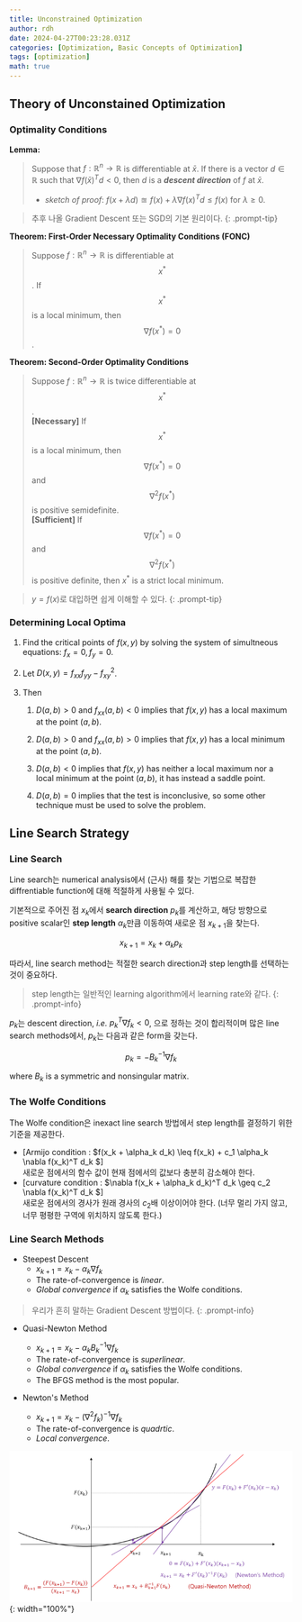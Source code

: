 ```yaml
---
title: Unconstrained Optimization
author: rdh
date: 2024-04-27T00:23:28.031Z
categories: [Optimization, Basic Concepts of Optimization]
tags: [optimization]
math: true
---
```


## Theory of Unconstained Optimization
### Optimality Conditions
**Lemma:**
> Suppose that $f: \mathbb{R}^n \rightarrow \mathbb{R}$ is differentiable at $\bar{x}$. If there is a vector $d \in \mathbb{R}$ such that $\nabla f(\bar{x})^Td < 0$, then $d$ is a ***descent direction*** of $f$ at $\bar{x}$.
> * _sketch of proof_: $f(x+\lambda d) \approxeq f(x) + \lambda \nabla f(x)^Td \le f(x)$ for $\lambda \ge 0$.

> 추후 나올 Gradient Descent 또는 SGD의 기본 원리이다.
{: .prompt-tip}

**Theorem: First-Order Necessary Optimality Conditions (FONC)**
> Suppose $f: \mathbb{R}^n \rightarrow \mathbb{R}$ is differentiable at $$x^*$$.
> If $$x^*$$ is a local minimum, then $$\nabla f(x^*) = 0$$. 

**Theorem: Second-Order Optimality Conditions**
> Suppose $f: \mathbb{R}^n \rightarrow \mathbb{R}$ is twice differentiable at $$x^*$$.\
> **[Necessary]** If $$x^*$$ is a local minimum, then $$\nabla f(x^*) = 0$$ and $$\nabla^2 f(x^*)$$ is positive semidefinite.\
> **[Sufficient]** If $$\nabla f(x^*) = 0$$ and $$\nabla^2 f(x^*)$$ is positive definite, then $x^*$ is a strict local minimum.

> $y=f(x)$로 대입하면 쉽게 이해할 수 있다.
{: .prompt-tip}

### Determining Local Optima
1. Find the critical points of $f(x,y)$ by solving the system of simultneous equations: $f_x=0, f_y=0$.

2. Let $D(x,y)=f_{xx}f_{yy} - f_{xy}^2$.

3. Then
   1. $D(a,b)>0$ and $f_{xx}(a,b)<0$ implies that $f(x,y)$ has a local maximum at the point $(a,b)$.
   
   2. $D(a,b)>0$ and $f_{xx}(a,b)>0$ implies that $f(x,y)$ has a local minimum at the point $(a,b)$.
   
   3. $D(a,b)<0$ implies that $f(x,y)$ has neither a local maximum nor a local minimum at the point $(a,b)$, it has instead a saddle point.
   
   4. $D(a,b)=0$ implies that the test is inconclusive, so some other technique must be used to solve the problem.

## Line Search Strategy
### Line Search
Line search는 numerical analysis에서 (근사) 해를 찾는 기법으로 복잡한 diffrentiable function에 대해 적절하게 사용될 수 있다.

기본적으로 주어진 점 $x_k$에서 **search direction** $p_k$를 계산하고, 해당 방향으로 positive scalar인 **step length** $\alpha_k$만큼 이동하여 새로운 점 $x_{k+1}$을 찾는다.

$$
x_{k+1} = x_k + \alpha_k p_k
$$

따라서, line search method는 적절한 search direction과 step length를 선택하는 것이 중요하다.

> step length는 일반적인 learning algorithm에서 learning rate와 같다.
{: .prompt-info}

$p_k$는 descent direction, _i.e._ $p_k^T\nabla f_k <0$, 으로 정하는 것이 합리적이며 많은 line search methods에서, $p_k$는 다음과 같은 form을 갖는다.

$$
p_k = -B_k^{-1}\nabla f_k
$$

where $B_k$ is a symmetric and nonsingular matrix.

### The Wolfe Conditions
The Wolfe condition은 inexact line search 방법에서 step length를 결정하기 위한 기준을 제공한다.
* [Armijo condition : $f(x_k + \alpha_k d_k) \leq f(x_k) + c_1 \alpha_k \nabla f(x_k)^T d_k
$]  
새로운 점에서의 함수 값이 현재 점에서의 값보다 충분히 감소해야 한다.
* [curvature condition : $\nabla f(x_k + \alpha_k d_k)^T d_k \geq c_2 \nabla f(x_k)^T d_k
$]  
새로운 점에서의 경사가 원래 경사의 $c_2$배 이상이어야 한다. (너무 멀리 가지 않고, 너무 평평한 구역에 위치하지 않도록 한다.)


### Line Search Methods
* Steepest Descent
  * $x_{k+1} = x_k - \alpha_k \nabla f_k$
  * The rate-of-convergence is _linear_.
  * _Global convergence_ if $\alpha_k$ satisfies the Wolfe conditions.
  
> 우리가 흔히 말하는 Gradient Descent 방법이다.
{: .prompt-info}

* Quasi-Newton Method
  * $x_{k+1} = x_k - \alpha_k B_k^{-1}\nabla f_k$
  * The rate-of-convergence is _superlinear_.
  * _Global convergence_ if $\alpha_k$ satisfies the Wolfe conditions.
  * The BFGS method is the most popular.
  

* Newton's Method
  * $x_{k+1} = x_k - (\nabla^2 f_k)^{-1}\nabla f_k$
  * The rate-of-convergence is _quadrtic_.
  * _Local convergence_.


![](/assets/img/unconstrained-optimization-01.png){: width="100%"}